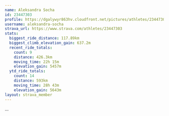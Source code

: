 ```yaml
---
name: Aleksandra Socha
id: 23447303
profile: https://dgalywyr863hv.cloudfront.net/pictures/athletes/23447303/14745546/4/large.jpg
username: aleksandra-socha
strava_url: https://www.strava.com/athletes/23447303
stats:
  biggest_ride_distance: 117.89km
  biggest_climb_elevation_gain: 637.2m
  recent_ride_totals:
    count: 9
    distance: 426.3km
    moving_time: 22h 15m
    elevation_gain: 5457m
  ytd_ride_totals:
    count: 14
    distance: 593km
    moving_time: 28h 43m
    elevation_gain: 5643m
layout: strava_member
--- 
```

...
